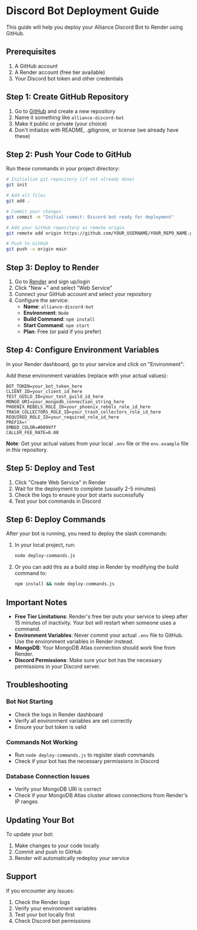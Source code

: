 # Discord Bot Deployment Guide

This guide will help you deploy your Alliance Discord Bot to Render using GitHub.

## Prerequisites

1. A GitHub account
2. A Render account (free tier available)
3. Your Discord bot token and other credentials

## Step 1: Create GitHub Repository

1. Go to [GitHub](https://github.com) and create a new repository
2. Name it something like `alliance-discord-bot`
3. Make it public or private (your choice)
4. Don't initialize with README, .gitignore, or license (we already have these)

## Step 2: Push Your Code to GitHub

Run these commands in your project directory:

```bash
# Initialize git repository (if not already done)
git init

# Add all files
git add .

# Commit your changes
git commit -m "Initial commit: Discord bot ready for deployment"

# Add your GitHub repository as remote origin
git remote add origin https://github.com/YOUR_USERNAME/YOUR_REPO_NAME.git

# Push to GitHub
git push -u origin main
```

## Step 3: Deploy to Render

1. Go to [Render](https://render.com) and sign up/login
2. Click "New +" and select "Web Service"
3. Connect your GitHub account and select your repository
4. Configure the service:
   - **Name**: `alliance-discord-bot`
   - **Environment**: `Node`
   - **Build Command**: `npm install`
   - **Start Command**: `npm start`
   - **Plan**: Free (or paid if you prefer)

## Step 4: Configure Environment Variables

In your Render dashboard, go to your service and click on "Environment":

Add these environment variables (replace with your actual values):

```
BOT_TOKEN=your_bot_token_here
CLIENT_ID=your_client_id_here
TEST_GUILD_ID=your_test_guild_id_here
MONGO_URI=your_mongodb_connection_string_here
PHOENIX_REBELS_ROLE_ID=your_phoenix_rebels_role_id_here
TRASH_COLLECTORS_ROLE_ID=your_trash_collectors_role_id_here
REQUIRED_ROLE_ID=your_required_role_id_here
PREFIX=!
EMBED_COLOR=#0099ff
CALLER_FEE_RATE=0.08
```

**Note**: Get your actual values from your local `.env` file or the `env.example` file in this repository.

## Step 5: Deploy and Test

1. Click "Create Web Service" in Render
2. Wait for the deployment to complete (usually 2-5 minutes)
3. Check the logs to ensure your bot starts successfully
4. Test your bot commands in Discord

## Step 6: Deploy Commands

After your bot is running, you need to deploy the slash commands:

1. In your local project, run:
   ```bash
   node deploy-commands.js
   ```

2. Or you can add this as a build step in Render by modifying the build command to:
   ```bash
   npm install && node deploy-commands.js
   ```

## Important Notes

- **Free Tier Limitations**: Render's free tier puts your service to sleep after 15 minutes of inactivity. Your bot will restart when someone uses a command.
- **Environment Variables**: Never commit your actual `.env` file to GitHub. Use the environment variables in Render instead.
- **MongoDB**: Your MongoDB Atlas connection should work fine from Render.
- **Discord Permissions**: Make sure your bot has the necessary permissions in your Discord server.

## Troubleshooting

### Bot Not Starting
- Check the logs in Render dashboard
- Verify all environment variables are set correctly
- Ensure your bot token is valid

### Commands Not Working
- Run `node deploy-commands.js` to register slash commands
- Check if your bot has the necessary permissions in Discord

### Database Connection Issues
- Verify your MongoDB URI is correct
- Check if your MongoDB Atlas cluster allows connections from Render's IP ranges

## Updating Your Bot

To update your bot:
1. Make changes to your code locally
2. Commit and push to GitHub
3. Render will automatically redeploy your service

## Support

If you encounter any issues:
1. Check the Render logs
2. Verify your environment variables
3. Test your bot locally first
4. Check Discord bot permissions
